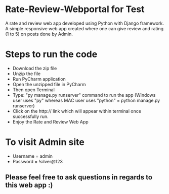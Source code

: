# Rate-Review-Webportal for Test
A rate and review web app developed using Python with Django framework. A simple responsive web app created where one can give review and rating (1 to 5) on posts done by Admin.

# Steps to run the code
* Download the zip file
* Unzip the file
* Run PyCharm application
* Open the unzipped file in PyCharm
* Then open Terminal 
* Type: "py manage.py runserver" command to run the app (Windows user uses "py" whereas MAC user uses "python" = python manage.py runserver)
* Click on the http:// link which will appear within terminal once successfully run.
* Enjoy the Rate and Review Web App

# To visit Admin site
* Username = admin
* Password = !silver@123



## Please feel free to ask questions in regards to this web app  :)
